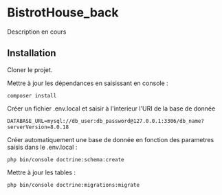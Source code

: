 # BistrotHouse_back

Description en cours

## Installation

Cloner le projet.

Mettre à jour les dépendances en saisissant en console :

    composer install
    
Créer un fichier .env.local et saisir à l'interieur l'URI de la base de donnée

    DATABASE_URL=mysql://db_user:db_password@127.0.0.1:3306/db_name?serverVersion=8.0.18

Créer automatiquement une base de donnée en fonction des parametres saisis dans le .env.local :

    php bin/console doctrine:schema:create
    
Mettre à jour les tables :

    php bin/console doctrine:migrations:migrate